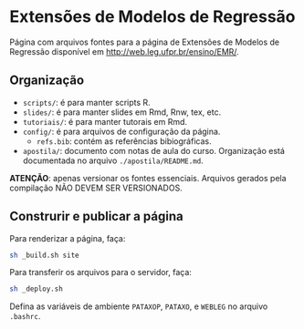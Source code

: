 Extensões de Modelos de Regressão
=================================

Página com arquivos fontes para a página de Extensões de Modelos de
Regressão disponível em <http://web.leg.ufpr.br/ensino/EMR/>.

## Organização

  * `scripts/`: é para manter scripts R.
  * `slides/`: é para manter slides em Rmd, Rnw, tex, etc.
  * `tutoriais/`: é para manter tutorais em Rmd.
  * `config/`: é para arquivos de configuração da página.
    * `refs.bib`: contém as referências bibiográficas.
  * `apostila/`: documento com notas de aula do curso. Organização está
    documentada no arquivo `./apostila/README.md`.

**ATENÇÃO**: apenas versionar os fontes essenciais. Arquivos gerados
pela compilação NÃO DEVEM SER VERSIONADOS.

## Construrir e publicar a página

Para renderizar a página, faça:
```sh
sh _build.sh site
```

Para transferir os arquivos para o servidor, faça:
```sh
sh _deploy.sh
```

Defina as variáveis de ambiente `PATAXOP`, `PATAXO`, e `WEBLEG` no
arquivo `.bashrc`.
